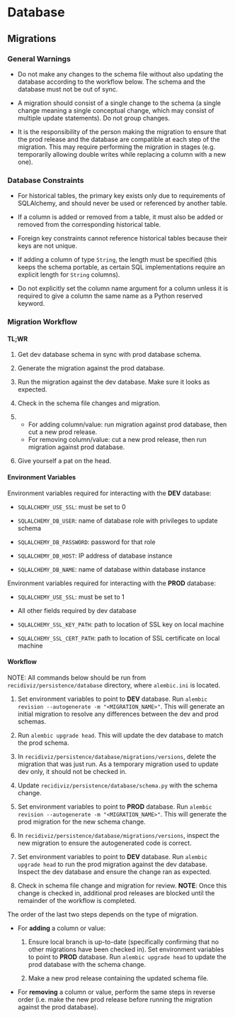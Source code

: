 # Database

## Migrations

### General Warnings

- Do not make any changes to the schema file without also updating the database according to the workflow below. The schema and the database must not be out of sync.

- A migration should consist of a single change to the schema (a single change meaning a single conceptual change, which may consist of multiple update statements). Do not group changes.

- It is the responsibility of the person making the migration to ensure that the prod release and the database are compatible at each step of the migration. This may require performing the migration in stages (e.g. temporarily allowing double writes while replacing a column with a new one).

### Database Constraints

- For historical tables, the primary key exists only due to requirements of SQLAlchemy, and should never be used or referenced by another table.

- If a column is added or removed from a table, it must also be added or removed from the corresponding historical table.

- Foreign key constraints cannot reference historical tables because their keys are not unique.

- If adding a column of type `String`, the length must be specified (this keeps the schema portable, as certain SQL implementations require an explicit length for `String` columns).

- Do not explicitly set the column name argument for a column unless it is required to give a column the same name as a Python reserved keyword.

### Migration Workflow

#### TL;WR

1. Get dev database schema in sync with prod database schema.

2. Generate the migration against the prod database.

3. Run the migration against the dev database. Make sure it looks as expected.

4. Check in the schema file changes and migration.

5.
    - For adding column/value: run migration against prod database, then cut a new prod release.
    - For removing column/value: cut a new prod release, then run migration against prod database.

6. Give yourself a pat on the head.

#### Environment Variables

Environment variables required for interacting with the **DEV** database:

- `SQLALCHEMY_USE_SSL`: must be set to 0

- `SQLALCHEMY_DB_USER`: name of database role with privileges to update schema

- `SQLALCHEMY_DB_PASSWORD`: password for that role

- `SQLALCHEMY_DB_HOST`: IP address of database instance

- `SQLALCHEMY_DB_NAME`: name of database within database instance

Environment variables required for interacting with the **PROD** database:

- `SQLALCHEMY_USE_SSL`: must be set to 1

- All other fields required by dev database

- `SQLALCHEMY_SSL_KEY_PATH`: path to location of SSL key on local machine

- `SQLALCHEMY_SSL_CERT_PATH`: path to location of SSL certificate on local machine

#### Workflow

NOTE: All commands below should be run from `recidiviz/persistence/database` directory, where `alembic.ini` is located.

1. Set environment variables to point to **DEV** database. Run `alembic revision --autogenerate -m "<MIGRATION_NAME>"`. This will generate an initial migration to resolve any differences between the dev and prod schemas.

2. Run `alembic upgrade head`. This will update the dev database to match the prod schema.

3. In `recidiviz/persistence/database/migrations/versions`, delete the migration that was just run. As a temporary migration used to update dev only, it should not be checked in.

4. Update `recidiviz/persistence/database/schema.py` with the schema change.

5. Set environment variables to point to **PROD** database. Run `alembic revision --autogenerate -m "<MIGRATION_NAME>"`. This will generate the prod migration for the new schema change.

6. In `recidiviz/persistence/database/migrations/versions`, inspect the new migration to ensure the autogenerated code is correct.

7. Set environment variables to point to **DEV** database. Run `alembic upgrade head` to run the prod migration against the dev database. Inspect the dev database and ensure the change ran as expected.

8. Check in schema file change and migration for review. **NOTE**: Once this change is checked in, additional prod releases are blocked until the remainder of the workflow is completed.

The order of the last two steps depends on the type of migration.

- For **adding** a column or value:

    1. Ensure local branch is up-to-date (specifically confirming that no other migrations have been checked in). Set environment variables to point to **PROD** database. Run `alembic upgrade head` to update the prod database with the schema change.

    2. Make a new prod release containing the updated schema file.

- For **removing** a column or value, perform the same steps in reverse order (i.e. make the new prod release before running the migration against the prod database).
